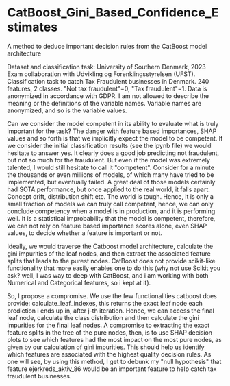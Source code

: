 # CatBoost_Gini_Based_Confidence_Estimates
A method to deduce important decision rules from the CatBoost model architecture

Dataset and classification task:
University of Southern Denmark, 2023 Exam collaboration with Udvikling og Forenklingsstyrelsen (UFST). Classification task to catch Tax Fraudulent businesses in Denmark. 240 features, 2 classes. "Not tax fraudulent"=0, "Tax fraudulent"=1. Data is anonymized in accordance with GDPR. I am not allowed to describe the meaning or the definitions of the variable names. Variable names are anonymized, and so is the variable values. 

Can we consider the model competent in its ability to evaluate what is truly important for the task? 
The danger with feature based importances, SHAP values and so forth is that we implicitly expect the model to be competent. If we consider the initial classification results (see the ipynb file) we would hesitate to answer yes. It clearly does a good job predicting not fraudulent, but not so much for the fraudulent. 
But even if the model was extremely talented, I would still hesitate to call it "competent". Consider for a minute the thousands or even millions of models, of which many have tried to be implemented, but eventually failed. A great deal of those models certainly had SOTA performance, but once applied to the real world, it falls apart. Concept drift, distribution shift etc. The world is tough. Hence, it is only a small fraction of models we can truly call competent, hence, we can only conclude competency when a model is in production, and it is performing well. It is a statistical improbability that the model is competent, therefore, we can not rely on feature based importance scores alone, even SHAP values, to decide whether a feature is important or not.  

Ideally, we would traverse the Catboost model architecture, calculate the gini impurities of the leaf nodes, and then extract the associated feature splits that leads to the purest nodes. CatBoost does not provide scikit-like functionality that more easily enables one to do this (why not use Scikit you ask? well, I was way to deep with CatBoost, and i am working with both Numerical and Categorical features, so i kept at it). 

So, I propose a compromise. We use the few functionalities catboost does provide: calculate_leaf_indexes, this returns the exact leaf node each prediction i ends up in, after j-th iteration. Hence, we can access the final leaf node, calculate the class distribution and then calculate the gini impurities for the final leaf nodes. A compromise to extracting the exact feature splits in the tree of the pure nodes, then, is to use SHAP decision plots to see which features had the most impact on the most pure nodes, as given by our calculation of gini impurities. This should help us identify which features are associated with the highest quality decision rules. As one will see, by using this method, I get to debunk my "null hypothesis" that feature ejerkreds_aktiv_86 would be an important feature to help catch tax fraudulent businesses. 
